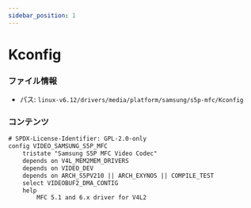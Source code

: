 ```yaml
---
sidebar_position: 1
---
```

# Kconfig

### ファイル情報

- パス: `linux-v6.12/drivers/media/platform/samsung/s5p-mfc/Kconfig`

### コンテンツ

```txt
# SPDX-License-Identifier: GPL-2.0-only
config VIDEO_SAMSUNG_S5P_MFC
	tristate "Samsung S5P MFC Video Codec"
	depends on V4L_MEM2MEM_DRIVERS
	depends on VIDEO_DEV
	depends on ARCH_S5PV210 || ARCH_EXYNOS || COMPILE_TEST
	select VIDEOBUF2_DMA_CONTIG
	help
	    MFC 5.1 and 6.x driver for V4L2

```
